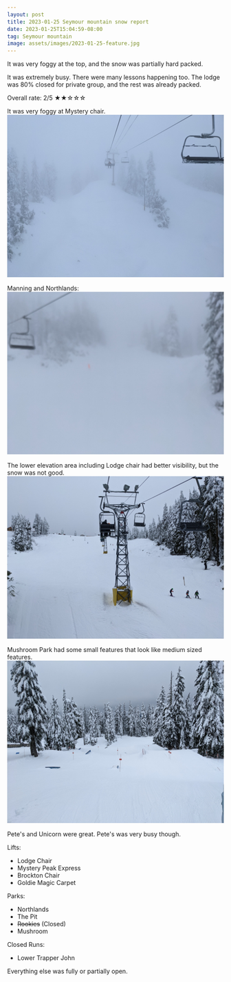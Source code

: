 ```yaml
---
layout: post
title: 2023-01-25 Seymour mountain snow report
date: 2023-01-25T15:04:59-08:00
tag: Seymour mountain
image: assets/images/2023-01-25-feature.jpg
---
```


It was very foggy at the top, and the snow was partially hard packed.

It was extremely busy. There were many lessons happening too. The lodge was 80% closed for private group, and the rest was already packed.

Overall rate: 2/5 ★★☆☆☆

It was very foggy at Mystery chair.
![](/assets/images/2023-01-25-mystery-chair.jpg)

Manning and Northlands:
![](/assets/images/2023-01-25-manning-and-northlands.jpg)

The lower elevation area including Lodge chair had better visibility, but the snow was not good.
![](/assets/images/2023-01-25-lodge-chair.jpg)

Mushroom Park had some small features that look like medium sized features.
![](/assets/images/2023-01-25-mushroom-park.jpg)

Pete's and Unicorn were great. Pete's was very busy though.

Lifts:

* Lodge Chair
* Mystery Peak Express
* Brockton Chair
* Goldie Magic Carpet

Parks:

* Northlands
* The Pit
* <del>Rookies</del> (Closed)
* Mushroom

Closed Runs:

* Lower Trapper John

Everything else was fully or partially open.
